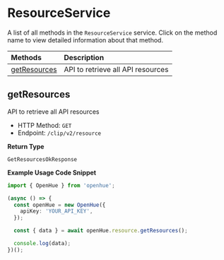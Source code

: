 # ResourceService

A list of all methods in the `ResourceService` service. Click on the method name to view detailed information about that method.

| Methods                       | Description                       |
| :---------------------------- | :-------------------------------- |
| [getResources](#getresources) | API to retrieve all API resources |

## getResources

API to retrieve all API resources

- HTTP Method: `GET`
- Endpoint: `/clip/v2/resource`

**Return Type**

`GetResourcesOkResponse`

**Example Usage Code Snippet**

```typescript
import { OpenHue } from 'openhue';

(async () => {
  const openHue = new OpenHue({
    apiKey: 'YOUR_API_KEY',
  });

  const { data } = await openHue.resource.getResources();

  console.log(data);
})();
```
